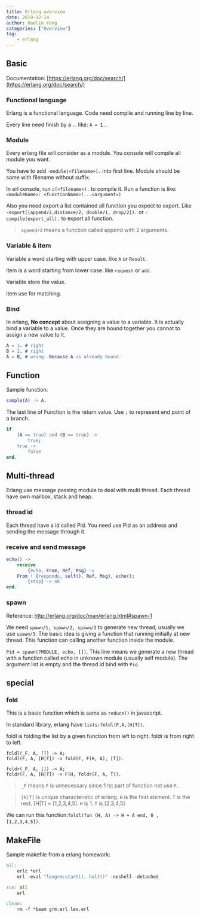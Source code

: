 ```yaml
---
title: Erlang overview
date: 2019-12-14
author: Haolin Yang
categories: ["Overview"]
tag:
    - erlang
---
```


## Basic

Documentation: [https://erlang.org/doc/search/](https://erlang.org/doc/search/)

### Functional language

Erlang is a functional language. Code need compile and running line by line.

Every line need finish by a `.`. like: `A = 1.`.

### Module

Every erlang file will consider as a module. You console will compile all module you want.

You have to add `-module(<filename>).` into first line. Module should be same with filename without suffix.

In erl console, run `c(<filename>).` to compile it. Run a function is like: `<moduleName>: <functionName>(...<argument>)`

Also you need export a list contained all function you expect to export. Like `-export([append/2,distance/2, double/1, drop/2]).` or `-compile(export_all).` to export all function.

> `append/2` means a function called append with 2 arguments.

### Variable & item

Variable a word starting with upper case. like `A` or `Result`.

item is a word starting from lower case. like `request` or `add`.

Variable store the value.

item use for matching.

### Bind

In erlang, **No concept** about assigning a value to a variable. It is actually bind a variable to a value. Once they are bound together you cannot to assign a new value to it.

```erl
A = 1. # right
B = 2. # right
A = B, # wrong. Because A is already bound.
```

## Function

Sample function:

```erl
sample(A) -> A.
```

The last line of Function is the return value. Use `;` to represent end point of a branch.

```erl
if
    (A == true) and (B == true) ->
        true;
    true ->
        false
end.
```

## Multi-thread

Erlang use message passing module to deal with multi thread. Each thread have own mailbox, stack and heap.

### thread id

Each thread have a id called Pid. You need use Pid as an address and sending the message through it.

### receive and send message

```erl
echo() ->
    receive
        {echo, From, Ref, Msg} ->
    From ! {responds, self(), Ref, Msg}, echo();
        {stop} -> ok
end.
```

### spawn

Reference: http://erlang.org/doc/man/erlang.html#spawn-1

We need `spawn/1, spawn/2, spawn/3` to generate new thread, usually we use `spawn/3`. The basic idea is giving a function that running initially at new thread. This function can calling another function inside the module.

`Pid = spawn(?MODULE, echo, [])`. This line means we generate a new thread with a function called echo in unknown module (usually self module). The argument list is empty and the thread id bind with `Pid`.

## special

### fold

This is a basic function which is same as `reduce()` in javascript.

In standard library, erlang have `lists:foldl(F,A,[H|T])`.

foldl is folding the list by a given function from left to right. foldr is from right to left.

```
foldl(_F, A, []) -> A;
foldl(F, A, [H|T]) -> fold(F, F(H, A), [T]).

foldr(_F, A, []) -> A;
foldr(F, A, [H|T]) -> F(H, foldr(F, A, T)).
```

> `_F` means `F` is unnecessary since first part of function not use `F`.

> `[H|T]` is unique characteristic of erlang. `H` is the first element. `T` is the rest.
> [H|T] = [1,2,3,4,5]. `H` is 1. `T` is [2,3,4,5]

We can run this function:`foldl(fun (H, A) -> H + A end, 0 , [1,2,3,4,5])`.

## MakeFile

Sample makefile from a erlang homework:

```makefile
all:
	erlc *erl
	erl -eval "lexgrm:start(), halt()" -noshell -detached

run: all
	erl

clean:
	rm -f *beam grm.erl lex.erl
```
